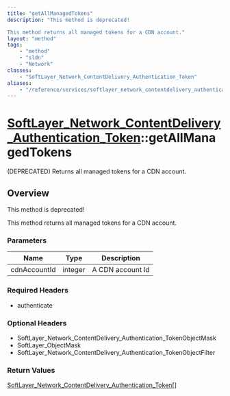 ```yaml
---
title: "getAllManagedTokens"
description: "This method is deprecated! 

This method returns all managed tokens for a CDN account."
layout: "method"
tags:
    - "method"
    - "sldn"
    - "Network"
classes:
    - "SoftLayer_Network_ContentDelivery_Authentication_Token"
aliases:
    - "/reference/services/softlayer_network_contentdelivery_authentication_token/getAllManagedTokens"
---
```

# [SoftLayer_Network_ContentDelivery_Authentication_Token](/reference/services/SoftLayer_Network_ContentDelivery_Authentication_Token)::getAllManagedTokens

(DEPRECATED) Returns all managed tokens for a CDN account.


## Overview 
This method is deprecated! 

This method returns all managed tokens for a CDN account. 

### Parameters 
|Name | Type | Description |
| --- | --- | --- |
|cdnAccountId| integer| A CDN account Id|


### Required Headers
* authenticate

### Optional Headers
* SoftLayer_Network_ContentDelivery_Authentication_TokenObjectMask
* SoftLayer_ObjectMask
* SoftLayer_Network_ContentDelivery_Authentication_TokenObjectFilter

### Return Values
<a href='/reference/datatypes/SoftLayer_Network_ContentDelivery_Authentication_Token'>SoftLayer_Network_ContentDelivery_Authentication_Token[] </a>

